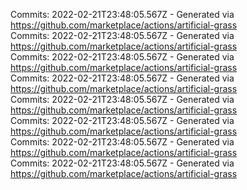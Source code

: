 Commits: 2022-02-21T23:48:05.567Z - Generated via https://github.com/marketplace/actions/artificial-grass
<br>
Commits: 2022-02-21T23:48:05.567Z - Generated via https://github.com/marketplace/actions/artificial-grass
<br>
Commits: 2022-02-21T23:48:05.567Z - Generated via https://github.com/marketplace/actions/artificial-grass
<br>
Commits: 2022-02-21T23:48:05.567Z - Generated via https://github.com/marketplace/actions/artificial-grass
<br>
Commits: 2022-02-21T23:48:05.567Z - Generated via https://github.com/marketplace/actions/artificial-grass
<br>
Commits: 2022-02-21T23:48:05.567Z - Generated via https://github.com/marketplace/actions/artificial-grass
<br>
Commits: 2022-02-21T23:48:05.567Z - Generated via https://github.com/marketplace/actions/artificial-grass
<br>
Commits: 2022-02-21T23:48:05.567Z - Generated via https://github.com/marketplace/actions/artificial-grass
<br>
